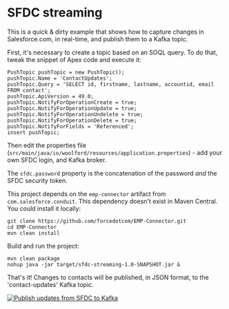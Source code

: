 # SFDC streaming

This is a quick & dirty example that shows how to capture changes in Salesforce.com, in real-time, and publish them to a Kafka topic.

First, it's necessary to create a topic based on an SOQL query. To do that, tweak the snippet of Apex code and execute it:

    PushTopic pushTopic = new PushTopic();
    pushTopic.Name = 'ContactUpdates';
    pushTopic.Query = 'SELECT id, firstname, lastname, accountid, email FROM contact';
    pushTopic.ApiVersion = 49.0;
    pushTopic.NotifyForOperationCreate = true;
    pushTopic.NotifyForOperationUpdate = true;
    pushTopic.NotifyForOperationUndelete = true;
    pushTopic.NotifyForOperationDelete = true;
    pushTopic.NotifyForFields = 'Referenced';
    insert pushTopic;

Then edit the properties file (`src/main/java/io/woolford/resources/application.properties`) - add your own SFDC login, and Kafka broker.

The `sfdc.password` property is the concatenation of the password *and* the SFDC security token.

This project depends on the `emp-connector` artifact from `com.salesforce.conduit`. This dependency doesn't exist in Maven Central. You could install it locally:

    git clone https://github.com/forcedotcom/EMP-Connector.git
    cd EMP-Connector
    mvn clean install

Build and run the project:

    mvn clean package
    nohup java -jar target/sfdc-streaming-1.0-SNAPSHOT.jar &

That's it! Changes to contacts will be published, in JSON format, to the 'contact-updates' Kafka topic.

[![Publish updates from SFDC to Kafka](https://img.youtube.com/vi/UKwUOlF5GFM/0.jpg)](https://www.youtube.com/watch?v=UKwUOlF5GFM)
